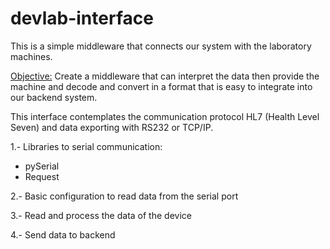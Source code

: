 # devlab-interface

This is a simple middleware that connects our system with the laboratory machines.

<u>Objective:</u> Create a middleware that can interpret the data then provide the machine and decode and convert in a format that is easy to integrate into our backend system.

This interface contemplates the communication protocol HL7 (Health Level Seven) and data exporting with RS232 or TCP/IP.

1.- Libraries to serial communication:
 * pySerial
 * Request

2.- Basic configuration to read data from the serial port

3.- Read and process the data of the device

4.- Send data to backend
